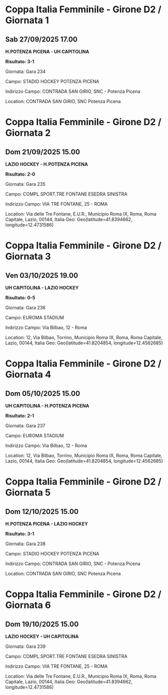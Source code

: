 # Coppa Italia Femminile  - Girone D2 / Giornata 1
## Sab 27/09/2025 17.00

<strong>H.POTENZA PICENA - UH CAPITOLINA</strong>

**Risultato: 3-1**

Giornata: Gara 234

Campo: STADIO HOCKEY POTENZA PICENA 

Indirizzo Campo:  CONTRADA SAN GIRIO, SNC - Potenza Picena

Location:  CONTRADA SAN GIRIO, SNC Potenza Picena
<!-- VALCHISONE_END -->


# Coppa Italia Femminile  - Girone D2 / Giornata 2
## Dom 21/09/2025 15.00

<strong>LAZIO HOCKEY - H.POTENZA PICENA</strong>

**Risultato: 2-0**

Giornata: Gara 235

Campo: COMPL.SPORT.TRE FONTANE ESEDRA SINISTRA 

Indirizzo Campo:  VIA TRE FONTANE, 25 - ROMA

Location: Via delle Tre Fontane, E.U.R., Municipio Roma IX, Roma, Roma Capitale, Lazio, 00144, Italia
Geo: Geo(latitude=41.8394662, longitude=12.4731586)
<!-- VALCHISONE_END -->


# Coppa Italia Femminile  - Girone D2 / Giornata 3
## Ven 03/10/2025 19.00

<strong>UH CAPITOLINA - LAZIO HOCKEY</strong>

**Risultato: 0-5**

Giornata: Gara 236

Campo: EUROMA STADIUM 

Indirizzo Campo:  Via Bilbao, 12 - Roma

Location: 12, Via Bilbao, Torrino, Municipio Roma IX, Roma, Roma Capitale, Lazio, 00144, Italia
Geo: Geo(latitude=41.8204854, longitude=12.4562685)
<!-- VALCHISONE_END -->


# Coppa Italia Femminile  - Girone D2 / Giornata 4
## Dom 05/10/2025 15.00

<strong>UH CAPITOLINA - H.POTENZA PICENA</strong>

**Risultato: 2-1**

Giornata: Gara 237

Campo: EUROMA STADIUM 

Indirizzo Campo:  Via Bilbao, 12 - Roma

Location: 12, Via Bilbao, Torrino, Municipio Roma IX, Roma, Roma Capitale, Lazio, 00144, Italia
Geo: Geo(latitude=41.8204854, longitude=12.4562685)
<!-- VALCHISONE_END -->


# Coppa Italia Femminile  - Girone D2 / Giornata 5
## Dom 12/10/2025 15.00

<strong>H.POTENZA PICENA - LAZIO HOCKEY</strong>

**Risultato: 3-1**

Giornata: Gara 238

Campo: STADIO HOCKEY POTENZA PICENA 

Indirizzo Campo:  CONTRADA SAN GIRIO, SNC - Potenza Picena

Location:  CONTRADA SAN GIRIO, SNC Potenza Picena
<!-- VALCHISONE_END -->


# Coppa Italia Femminile  - Girone D2 / Giornata 6
## Dom 19/10/2025 15.00

<strong>LAZIO HOCKEY - UH CAPITOLINA</strong>

Giornata: Gara 239

Campo: COMPL.SPORT.TRE FONTANE ESEDRA SINISTRA 

Indirizzo Campo:  VIA TRE FONTANE, 25 - ROMA

Location: Via delle Tre Fontane, E.U.R., Municipio Roma IX, Roma, Roma Capitale, Lazio, 00144, Italia
Geo: Geo(latitude=41.8394662, longitude=12.4731586)
<!-- VALCHISONE_END -->


